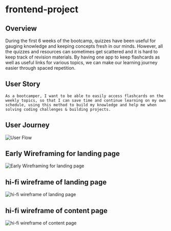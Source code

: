 # frontend-project

## Overview
During the first 6 weeks of the bootcamp, quizzes have been useful for gauging knowledge and
keeping concepts fresh in our minds. However, all the quizzes and resources can sometimes get scattered and it is hard to keep track of revision materials.
By having one app to keep flashcards as well as useful links for various topics, we can make our learning journey easier through spaced repetition.

## User Story
```As a bootcamper, I want to be able to easily access flashcards on the weekly topics, so that I can save time and continue learning on my own schedule, using this method to build my knowledge and help me when solving coding challenges & building projects.``` 

## User Journey

![User Flow](./User-Flow.jpg) 

## Early Wireframing for landing page

![Early Wireframing for landing page](./EarlyWireframe.png)

## hi-fi wireframe of landing page
![hi-fi wireframe of landing page](./wireframe-homePage.png)
## hi-fi wireframe of content page
![hi-fi wireframe of content page](./wireframe-reactPage.png)
